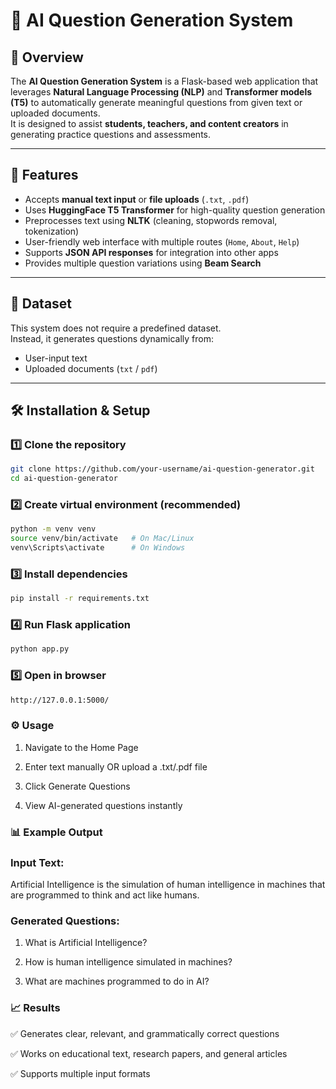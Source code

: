 # 🤖 AI Question Generation System

## 📌 Overview
The **AI Question Generation System** is a Flask-based web application that leverages **Natural Language Processing (NLP)** and **Transformer models (T5)** to automatically generate meaningful questions from given text or uploaded documents.  
It is designed to assist **students, teachers, and content creators** in generating practice questions and assessments.

---

## 🚀 Features
- Accepts **manual text input** or **file uploads** (`.txt`, `.pdf`)
- Uses **HuggingFace T5 Transformer** for high-quality question generation
- Preprocesses text using **NLTK** (cleaning, stopwords removal, tokenization)
- User-friendly web interface with multiple routes (`Home`, `About`, `Help`)
- Supports **JSON API responses** for integration into other apps
- Provides multiple question variations using **Beam Search**

---

## 📂 Dataset
This system does not require a predefined dataset.  
Instead, it generates questions dynamically from:
- User-input text
- Uploaded documents (`txt` / `pdf`)

---

## 🛠️ Installation & Setup

### 1️⃣ Clone the repository
```bash
git clone https://github.com/your-username/ai-question-generator.git
cd ai-question-generator
```

### 2️⃣ Create virtual environment (recommended)
```bash
python -m venv venv
source venv/bin/activate   # On Mac/Linux
venv\Scripts\activate      # On Windows
```

### 3️⃣ Install dependencies
```bash
pip install -r requirements.txt
```

### 4️⃣ Run Flask application
```bash
python app.py
```

### 5️⃣ Open in browser
```bash
http://127.0.0.1:5000/
```

### ⚙️ Usage

1. Navigate to the Home Page

2. Enter text manually OR upload a .txt/.pdf file

3. Click Generate Questions

4. View AI-generated questions instantly

### 📊 Example Output

### Input Text:

Artificial Intelligence is the simulation of human intelligence in machines that are programmed to think and act like humans.


### Generated Questions:

1. What is Artificial Intelligence?

2. How is human intelligence simulated in machines?

3. What are machines programmed to do in AI?

### 📈 Results

✅ Generates clear, relevant, and grammatically correct questions

✅ Works on educational text, research papers, and general articles

✅ Supports multiple input formats
